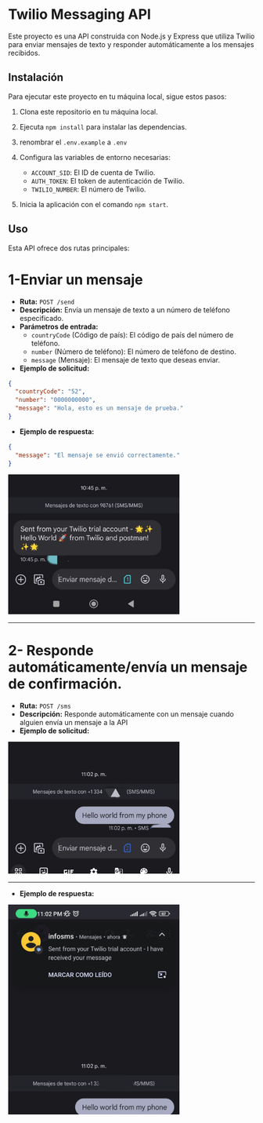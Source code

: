 # Twilio Messaging API

Este proyecto es una API construida con Node.js y Express que utiliza Twilio para enviar mensajes de texto y responder automáticamente a los mensajes recibidos.

## Instalación

Para ejecutar este proyecto en tu máquina local, sigue estos pasos:

1. Clona este repositorio en tu máquina local.
2. Ejecuta `npm install` para instalar las dependencias.
3. renombrar el `.env.example` a `.env`
4. Configura las variables de entorno necesarias:

   - `ACCOUNT_SID`: El ID de cuenta de Twilio.
   - `AUTH_TOKEN`: El token de autenticación de Twilio.
   - `TWILIO_NUMBER`: El número de Twilio.

5. Inicia la aplicación con el comando `npm start`.

## Uso

Esta API ofrece dos rutas principales:

# 1-Enviar un mensaje

- **Ruta:** `POST /send`
- **Descripción:** Envía un mensaje de texto a un número de teléfono especificado.
- **Parámetros de entrada:**
  - `countryCode` (Código de país): El código de país del número de teléfono.
  - `number` (Número de teléfono): El número de teléfono de destino.
  - `message` (Mensaje): El mensaje de texto que deseas enviar.
- **Ejemplo de solicitud:**

```json
{
  "countryCode": "52",
  "number": "0000000000",
  "message": "Hola, esto es un mensaje de prueba."
}
```
- **Ejemplo de respuesta:**

```json
{
  "message": "El mensaje se envió correctamente."
}
```
<img src="./img-readme/sms-se.jpg" alt="img-se" width="350">

---

# 2- Responde automáticamente/envía un mensaje de confirmación.

- **Ruta:** `POST /sms`
- **Descripción:** Responde automáticamente con un mensaje cuando alguien envía un mensaje a la API
- **Ejemplo de solicitud:**

<img src="./img-readme/sms-s.jpg" alt="img-s" width="350">

---

- **Ejemplo de respuesta:**

<img src="./img-readme/sms-r.jpg" alt="img-r" width="350">




